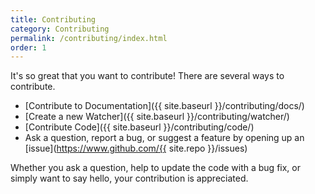 ```yaml
---
title: Contributing
category: Contributing
permalink: /contributing/index.html
order: 1
---
```


It's so great that you want to contribute! There are several ways to contribute.

 - [Contribute to Documentation]({{ site.baseurl }}/contributing/docs/)
 - [Create a new Watcher]({{ site.baseurl }}/contributing/watcher/)
 - [Contribute Code]({{ site.baseurl }}/contributing/code/)
 - Ask a question, report a bug, or suggest a feature by opening up an [issue](https://www.github.com/{{ site.repo }}/issues)

Whether you ask a question, help to update the code with a bug fix, or
simply want to say hello, your contribution is appreciated.

